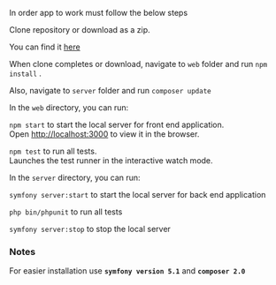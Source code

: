 
In order app to work must follow the below steps

 Clone repository or download as a zip.
 
 You can find it [here](https://github.com/anSpiros/XM_project)
 
 When clone completes or download, navigate to `web` folder and run `npm install` .
  
 Also, navigate to `server` folder and run `composer update`
 
In the `web` directory, you can run:

`npm start` to start the local server for front end application.\
Open [http://localhost:3000](http://localhost:3000) to view it in the browser.

`npm test` to run all tests.\
Launches the test runner in the interactive watch mode.

In the `server` directory, you can run:

`symfony server:start` to start the local server for back end application

`php bin/phpunit` to run all tests

`symfony server:stop` to stop the local server

### Notes

For easier installation use **`symfony version 5.1`** and **`composer 2.0`**

